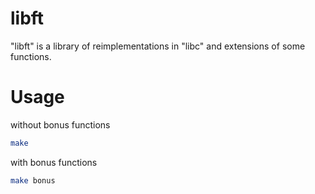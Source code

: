 # libft

"libft" is a library of reimplementations in "libc" and extensions of some functions.

# Usage

without bonus functions

```bash
make
```

with bonus functions

```bash
make bonus
```
